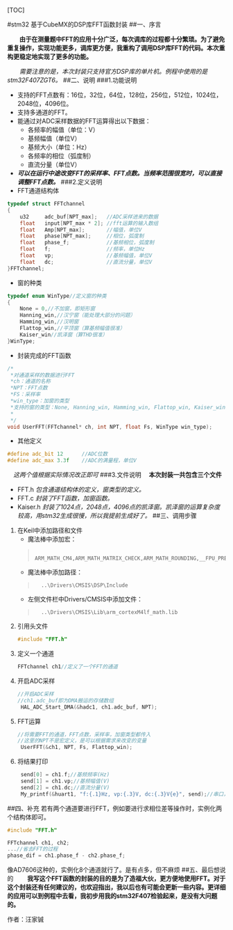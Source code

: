 [TOC]

#stm32 基于CubeMX的DSP库FFT函数封装
##一、序言

&emsp;&emsp;**由于在测量题中FFT的应用十分广泛，每次调库的过程都十分繁琐。为了避免重复操作，实现功能更多，调库更方便，我重构了调用DSP库FFT的代码。本次重构更稳定地实现了更多的功能。**

&emsp;&emsp;*需要注意的是，本次封装只支持官方DSP库的单片机。例程中使用的是stm32F407ZGT6。*
##二、说明
###1.功能说明
* 支持的FFT点数有：16位，32位，64位，128位，256位，512位，1024位，2048位，4096位。
* 支持多通道的FFT。
* 能通过对ADC采样数据的FFT运算得出以下数据：
    * 各频率的幅值（单位：V）
    * 基频幅值（单位V）
    * 基频大小（单位：Hz）
    * 各频率的相位（弧度制）
    * 直流分量（单位V）
* ***可以在运行中途改变FFT的采样率、FFT点数。当频率范围很宽时，可以直接调整FFT点数。***
###2.定义说明
* FFT通道结构体
```c
typedef struct FFTchannel
{
    u32     adc_buf[NPT_max];   //ADC采样进来的数据
    float   input[NPT_max * 2]; //fft运算的输入数组
    float   Amp[NPT_max];       //幅值，单位V
    float   phase[NPT_max];     //相位，弧度制
    float   phase_f;            //基频相位，弧度制
    float   f;                  //频率，单位Hz
    float   vp;                 //基频幅值，单位V
    float   dc;                 //直流分量，单位V
}FFTchannel;
```
* 窗的种类
```c
typedef enum WinType//定义窗的种类
{
    None = 0,//不加窗，即矩形窗
    Hanning_win,//汉宁窗（能处理大部分的问题）
    Hamming_win,//汉明窗
    Flattop_win,//平顶窗（算基频幅值很准）
    Kaiser_win//凯泽窗（算THD很准）
}WinType;
```
* 封装完成的FFT函数
```c
/*
 *对通道采样的数据进行FFT
 *ch：通道的名称
 *NPT：FFT点数
 *FS：采样率
 *win_type：加窗的类型
 *支持的窗的类型：None, Hanning_win, Hamming_win, Flattop_win, Kaiser_win
 *
 */
void UserFFT(FFTchannel* ch, int NPT, float Fs, WinType win_type);
```
* 其他定义
```c
#define adc_bit 12      //ADC位数
#define adc_max 3.3f    //ADC的满量程，单位V
```
&emsp;*这两个值根据实际情况改正即可*
###3.文件说明
&emsp;**本次封装一共包含三个文件**
* FFT.h
  *包含通道结构体的定义，窗类型的定义。*
* FFT.c
  *封装了FFT函数，加窗函数。*
* Kaiser.h
  *封装了1024点，2048点，4096点的凯泽窗。凯泽窗的运算复杂度较高，用stm32生成很慢，所以我提前生成好了。*
##三、调用步骤
1. 在Keil中添加路径和文件
   * 魔法棒中添加宏：
    >       ARM_MATH_CM4,ARM_MATH_MATRIX_CHECK,ARM_MATH_ROUNDING,__FPU_PRESENT=1U
   * 魔法棒中添加路径：
    >       ..\Drivers\CMSIS\DSP\Include
   * 左侧文件栏中Drivers/CMSIS中添加文件：
    >       ..\Drivers\CMSIS\Lib\arm_cortexM4lf_math.lib
2. 引用头文件
   ```c
   #include "FFT.h"
   ```
3. 定义一个通道
   ```c
   FFTchannel ch1//定义了一个FFT的通道
   ```
4. 开启ADC采样
   ```c
   //开启ADC采样
   //ch1.adc_buf即为DMA搬运的存储数组
    HAL_ADC_Start_DMA(&hadc1, ch1.adc_buf, NPT);
   ```
5. FFT运算
   ```c
   //将需要FFT的通道，FFT点数，采样率，加窗类型都传入
   //这里的NPT不是宏定义，是可以根据需求来改变的变量
    UserFFT(&ch1, NPT, Fs, Flattop_win);
   ```
6. 将结果打印
   ```c
    send[0] = ch1.f;//基频频率(Hz)
    send[1] = ch1.vp;//基频幅值(V)
    send[2] = ch1.dc;//直流分量(V)
    My_printf(&huart1, "f:{.1}Hz, vp:{.3}V, dc:{.3}V{e}", send);//串口，我自己定义的，不必在意
   ```
##四、补充
若有两个通道要进行FFT，例如要进行求相位差等操作时，实例化两个结构体即可。
```c
#include "FFT.h"

FFTchannel ch1, ch2;
...//省去FFT的过程
phase_dif = ch1.phase_f - ch2.phase_f;
```
像AD7606这种的，实例化8个通道就行了。是有点多，但不麻烦
##五、最后想说的
&emsp;&emsp;**我写这个FFT函数的封装的目的是为了造福大伙，更方便地使用FFT。对于这个封装还有任何建议的，也欢迎指出，我以后也有可能会更新一些内容。更详细的应用可以到例程中去看，我初步用我的stm32F407检验起来，是没有大问题的。**

作者：汪家铖

